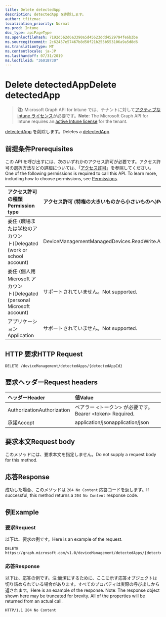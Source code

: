 ```yaml
---
title: Delete detectedApp
description: detectedApp を削除します。
author: tfitzmac
localization_priority: Normal
ms.prod: Intune
doc_type: apiPageType
ms.openlocfilehash: 7192d562d6a3390a5d45623ddd4529794fe6b3be
ms.sourcegitcommit: 2c62457e57467b8d50f21b255b553106a9a5d8d6
ms.translationtype: MT
ms.contentlocale: ja-JP
ms.lasthandoff: 07/31/2019
ms.locfileid: "36018730"
---
```

# <a name="delete-detectedapp"></a><span data-ttu-id="3d90b-103">Delete detectedApp</span><span class="sxs-lookup"><span data-stu-id="3d90b-103">Delete detectedApp</span></span>

> <span data-ttu-id="3d90b-104">**注:** Microsoft Graph API for Intune では、テナントに対して[アクティブな intune ライセンス](https://go.microsoft.com/fwlink/?linkid=839381)が必要です。</span><span class="sxs-lookup"><span data-stu-id="3d90b-104">**Note:** The Microsoft Graph API for Intune requires an [active Intune license](https://go.microsoft.com/fwlink/?linkid=839381) for the tenant.</span></span>

<span data-ttu-id="3d90b-105">[detectedApp](../resources/intune-devices-detectedapp.md) を削除します。</span><span class="sxs-lookup"><span data-stu-id="3d90b-105">Deletes a [detectedApp](../resources/intune-devices-detectedapp.md).</span></span>

## <a name="prerequisites"></a><span data-ttu-id="3d90b-106">前提条件</span><span class="sxs-lookup"><span data-stu-id="3d90b-106">Prerequisites</span></span>
<span data-ttu-id="3d90b-p101">この API を呼び出すには、次のいずれかのアクセス許可が必要です。アクセス許可の選択方法などの詳細については、「[アクセス許可](/graph/permissions-reference)」を参照してください。</span><span class="sxs-lookup"><span data-stu-id="3d90b-p101">One of the following permissions is required to call this API. To learn more, including how to choose permissions, see [Permissions](/graph/permissions-reference).</span></span>

|<span data-ttu-id="3d90b-109">アクセス許可の種類</span><span class="sxs-lookup"><span data-stu-id="3d90b-109">Permission type</span></span>|<span data-ttu-id="3d90b-110">アクセス許可 (特権の大きいものから小さいものへ)</span><span class="sxs-lookup"><span data-stu-id="3d90b-110">Permissions (from most to least privileged)</span></span>|
|:---|:---|
|<span data-ttu-id="3d90b-111">委任 (職場または学校のアカウント)</span><span class="sxs-lookup"><span data-stu-id="3d90b-111">Delegated (work or school account)</span></span>|<span data-ttu-id="3d90b-112">DeviceManagementManagedDevices.ReadWrite.All</span><span class="sxs-lookup"><span data-stu-id="3d90b-112">DeviceManagementManagedDevices.ReadWrite.All</span></span>|
|<span data-ttu-id="3d90b-113">委任 (個人用 Microsoft アカウント)</span><span class="sxs-lookup"><span data-stu-id="3d90b-113">Delegated (personal Microsoft account)</span></span>|<span data-ttu-id="3d90b-114">サポートされていません。</span><span class="sxs-lookup"><span data-stu-id="3d90b-114">Not supported.</span></span>|
|<span data-ttu-id="3d90b-115">アプリケーション</span><span class="sxs-lookup"><span data-stu-id="3d90b-115">Application</span></span>|<span data-ttu-id="3d90b-116">サポートされていません。</span><span class="sxs-lookup"><span data-stu-id="3d90b-116">Not supported.</span></span>|

## <a name="http-request"></a><span data-ttu-id="3d90b-117">HTTP 要求</span><span class="sxs-lookup"><span data-stu-id="3d90b-117">HTTP Request</span></span>
<!-- {
  "blockType": "ignored"
}
-->
``` http
DELETE /deviceManagement/detectedApps/{detectedAppId}
```

## <a name="request-headers"></a><span data-ttu-id="3d90b-118">要求ヘッダー</span><span class="sxs-lookup"><span data-stu-id="3d90b-118">Request headers</span></span>
|<span data-ttu-id="3d90b-119">ヘッダー</span><span class="sxs-lookup"><span data-stu-id="3d90b-119">Header</span></span>|<span data-ttu-id="3d90b-120">値</span><span class="sxs-lookup"><span data-stu-id="3d90b-120">Value</span></span>|
|:---|:---|
|<span data-ttu-id="3d90b-121">Authorization</span><span class="sxs-lookup"><span data-stu-id="3d90b-121">Authorization</span></span>|<span data-ttu-id="3d90b-122">ベアラー &lt;トークン&gt; が必要です。</span><span class="sxs-lookup"><span data-stu-id="3d90b-122">Bearer &lt;token&gt; Required.</span></span>|
|<span data-ttu-id="3d90b-123">承諾</span><span class="sxs-lookup"><span data-stu-id="3d90b-123">Accept</span></span>|<span data-ttu-id="3d90b-124">application/json</span><span class="sxs-lookup"><span data-stu-id="3d90b-124">application/json</span></span>|

## <a name="request-body"></a><span data-ttu-id="3d90b-125">要求本文</span><span class="sxs-lookup"><span data-stu-id="3d90b-125">Request body</span></span>
<span data-ttu-id="3d90b-126">このメソッドには、要求本文を指定しません。</span><span class="sxs-lookup"><span data-stu-id="3d90b-126">Do not supply a request body for this method.</span></span>

## <a name="response"></a><span data-ttu-id="3d90b-127">応答</span><span class="sxs-lookup"><span data-stu-id="3d90b-127">Response</span></span>
<span data-ttu-id="3d90b-128">成功した場合、このメソッドは `204 No Content` 応答コードを返します。</span><span class="sxs-lookup"><span data-stu-id="3d90b-128">If successful, this method returns a `204 No Content` response code.</span></span>

## <a name="example"></a><span data-ttu-id="3d90b-129">例</span><span class="sxs-lookup"><span data-stu-id="3d90b-129">Example</span></span>

### <a name="request"></a><span data-ttu-id="3d90b-130">要求</span><span class="sxs-lookup"><span data-stu-id="3d90b-130">Request</span></span>
<span data-ttu-id="3d90b-131">以下は、要求の例です。</span><span class="sxs-lookup"><span data-stu-id="3d90b-131">Here is an example of the request.</span></span>
``` http
DELETE https://graph.microsoft.com/v1.0/deviceManagement/detectedApps/{detectedAppId}
```

### <a name="response"></a><span data-ttu-id="3d90b-132">応答</span><span class="sxs-lookup"><span data-stu-id="3d90b-132">Response</span></span>
<span data-ttu-id="3d90b-p102">以下は、応答の例です。注:簡潔にするために、ここに示す応答オブジェクトは切り詰められている場合があります。すべてのプロパティは実際の呼び出しから返されます。</span><span class="sxs-lookup"><span data-stu-id="3d90b-p102">Here is an example of the response. Note: The response object shown here may be truncated for brevity. All of the properties will be returned from an actual call.</span></span>
``` http
HTTP/1.1 204 No Content
```



